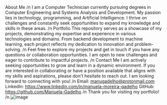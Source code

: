 About Me /n
I am a Computer Technician currently pursuing degrees in Computer Engineering and Systems Analysis and Development. My passion lies in technology, programming, and Artificial Intelligence. I thrive on challenges and constantly seek opportunities to expand my knowledge and skills in these areas.
/n
Portfolio
This repository serves as a showcase of my projects, demonstrating my expertise and experience in various technologies and domains. From backend development to machine learning, each project reflects my dedication to innovation and problem-solving.
/n
Feel free to explore my projects and get in touch if you have any questions or collaboration opportunities. I am open to new challenges and eager to contribute to impactful projects.
/n
Contact Me
I am actively seeking opportunities to grow and learn in a dynamic environment. If you are interested in collaborating or have a position available that aligns with my skills and aspirations, please don't hesitate to reach out. I am looking forward to connecting with you!
/n
Email: manugadelho@protonmail.com 
LinkedIn: https://www.linkedin.com/in/manuela-moreira-gadelho
GitHub: https://github.com/Manuela-Gadelho
/n
Thank you for visiting my portfolio!
/n
![image](https://github.com/Manuela-Gadelho/resume/assets/91551542/e183b79e-0a85-4cf7-9d99-a170ae52c7ab)
